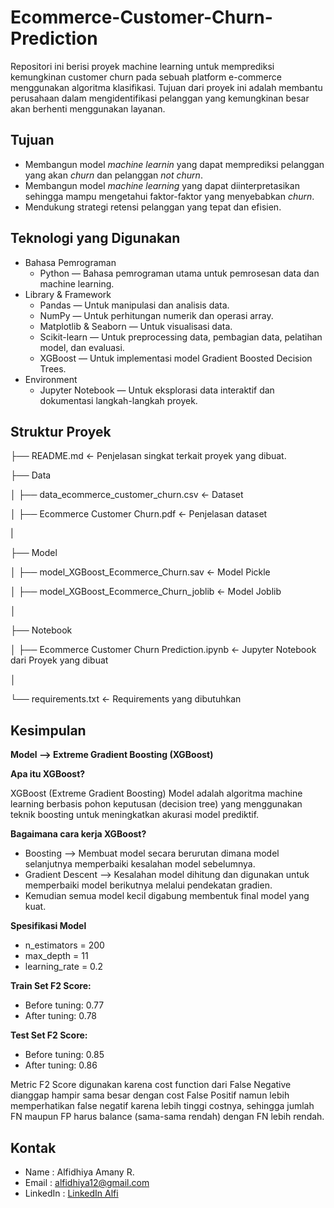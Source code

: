 # Ecommerce-Customer-Churn-Prediction
Repositori ini berisi proyek machine learning untuk memprediksi kemungkinan customer churn pada sebuah platform e-commerce menggunakan algoritma klasifikasi. Tujuan dari proyek ini adalah membantu perusahaan dalam mengidentifikasi pelanggan yang kemungkinan besar akan berhenti menggunakan layanan.

## Tujuan
- Membangun model *machine learnin* yang dapat memprediksi pelanggan yang akan *churn* dan pelanggan *not churn*.
- Membangun model *machine learning* yang dapat diinterpretasikan sehingga mampu mengetahui faktor-faktor yang menyebabkan *churn*.
- Mendukung strategi retensi pelanggan yang tepat dan efisien.

## Teknologi yang Digunakan
- Bahasa Pemrograman
  + Python — Bahasa pemrograman utama untuk pemrosesan data dan machine learning.
- Library & Framework
  + Pandas — Untuk manipulasi dan analisis data.
  + NumPy — Untuk perhitungan numerik dan operasi array.
  + Matplotlib & Seaborn — Untuk visualisasi data.
  + Scikit-learn — Untuk preprocessing data, pembagian data, pelatihan model, dan evaluasi.
  + XGBoost — Untuk implementasi model Gradient Boosted Decision Trees.
- Environment
  + Jupyter Notebook — Untuk eksplorasi data interaktif dan dokumentasi langkah-langkah proyek.

## Struktur Proyek
├── README.md                                    <- Penjelasan singkat terkait proyek yang dibuat.

├── Data

│   ├── data_ecommerce_customer_churn.csv        <- Dataset

│   ├── Ecommerce Customer Churn.pdf             <- Penjelasan dataset

|

├── Model

│   ├── model_XGBoost_Ecommerce_Churn.sav        <- Model Pickle

│   ├── model_XGBoost_Ecommerce_Churn_joblib     <- Model Joblib

│

├── Notebook

│   ├── Ecommerce Customer Churn Prediction.ipynb  <- Jupyter Notebook dari Proyek yang dibuat

│

└── requirements.txt                               <- Requirements yang dibutuhkan

## Kesimpulan
**Model --> Extreme Gradient Boosting (XGBoost)**

**Apa itu XGBoost?**

XGBoost (Extreme Gradient Boosting) Model adalah algoritma machine learning berbasis pohon keputusan (decision tree) yang menggunakan teknik boosting untuk meningkatkan akurasi model prediktif.

**Bagaimana cara kerja XGBoost?**
- Boosting --> Membuat model secara berurutan dimana model selanjutnya memperbaiki kesalahan model sebelumnya.
- Gradient Descent --> Kesalahan model dihitung dan digunakan untuk memperbaiki model berikutnya melalui pendekatan gradien.
- Kemudian semua model kecil digabung membentuk final model yang kuat.

**Spesifikasi Model**
- n_estimators = 200
- max_depth = 11
- learning_rate = 0.2

**Train Set F2 Score:**
- Before tuning: 0.77
- After tuning: 0.78

**Test Set F2 Score:**
-  Before tuning: 0.85
-  After tuning: 0.86

Metric F2 Score digunakan karena cost function dari False Negative dianggap hampir sama besar dengan cost False Positif namun lebih memperhatikan false negatif karena lebih tinggi costnya, sehingga jumlah FN maupun FP harus balance (sama-sama rendah) dengan FN lebih rendah. 

## Kontak
- Name : Alfidhiya Amany R.
- Email : alfidhiya12@gmail.com
- LinkedIn : [LinkedIn Alfi](https://www.linkedin.com/in/alfidhiya-amany-ramli-22b79228a/)
